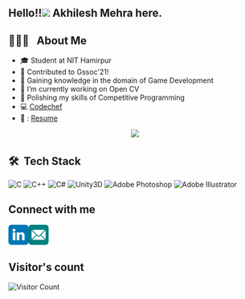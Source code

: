 <h2> Hello!!<img src="https://github.com/TheDudeThatCode/TheDudeThatCode/blob/master/Assets/Hi.gif" width="29px"> Akhilesh Mehra here. </h2>



## 👨🏻‍💻 &nbsp; About Me
- 🎓 Student at NIT Hamirpur
- 🔭 Contributed to Gssoc'21!
- 🌱 Gaining knowledge in the domain of Game Development 
- 🔭 I’m currently working on Open CV
- :dart: Polishing my skills of Competitive Programming
- :computer: [Codechef](https://www.codechef.com/users/akhilesh4531)
- 📄 : [Resume](https://drive.google.com/file/d/1XLemU6E_s4aoyC890T8mGLkRNi8viSf5/view?usp=sharing)


<p align ="center" width = "100%">
<img src="https://github-readme-stats.vercel.app/api?username=Akhilesh2002&hide=stars&show_icons=true&theme=radical">
</p>

## 🛠 &nbsp;Tech Stack
<p>
 <img alt="C" src="https://img.shields.io/badge/c%20-%2300599C.svg?&style=for-the-badge&logo=c&logoColor=white"/>
 <img alt="C++" src="https://img.shields.io/badge/c++%20-%2300599C.svg?&style=for-the-badge&logo=c%2B%2B&ogoColor=white"/>
 <img alt="C#" src="https://img.shields.io/badge/C%23-239120?style=for-the-badge&logo=c-sharp&logoColor=white"/>
 <img alt="Unity3D"src="https://img.shields.io/badge/Unity-100000?style=for-the-badge&logo=unity&logoColor=white"/>
 <img alt="Adobe Photoshop" src="https://img.shields.io/badge/adobe%20photoshop%20-%2331A8FF.svg?&style=for-the-badge&logo=adobe%20photoshop&logoColor=white"/>
 <img alt="Adobe Illustrator" src="https://img.shields.io/badge/Adobe%20Illustrator-FF9A00?style=for-the-badge&logo=adobe%20illustrator&logoColor=white"
<\p>

 
## Connect with me
[<img align = "left" width = "40px" height = "40px" src = "https://github.com/edent/SuperTinyIcons/blob/master/images/svg/linkedin.svg">](https://www.linkedin.com/in/akhilesh-mehra-0a05b3197/)
[<img width = "40px" height = "40px" src = "https://github.com/edent/SuperTinyIcons/blob/master/images/svg/email.svg">](mailto:akhileshmehra80@gmail.com)

## Visitor's count

![Visitor Count](https://profile-counter.glitch.me/{AKhilesh2002}/count.svg)
<!--
## Github Stats
![Shubham's GitHub stats](https://github-readme-stats.vercel.app/api?username=ShubhamGupta577&hide=stars&show_icons=true&theme=radical)
![Top Langs](https://github-readme-stats.vercel.app/api/top-langs/?username=ShubhamGupta577&layout=compact&theme=radical)
-->


<!--
**ShubhamGupta577/ShubhamGupta577** is a ✨ _special_ ✨ repository because its `README.md` (this file) appears on your GitHub profile.

Here are some ideas to get you started:

- 🔭 I’m currently working on ...
- 🌱 I’m currently learning ...
- 👯 I’m looking to collaborate on ...
- 🤔 I’m looking for help with ...
- 💬 Ask me about ...
- 📫 How to reach me: ...
- 😄 Pronouns: ...
- ⚡ Fun fact: ...
-->

